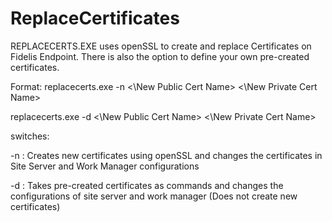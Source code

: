 # ReplaceCertificates

REPLACECERTS.EXE uses openSSL to create and replace Certificates on Fidelis Endpoint. There is also the option to define your own pre-created certificates.

Format: 
replacecerts.exe -n <\New Public Cert Name> <\New Private Cert Name>

replacecerts.exe -d <\New Public Cert Name> <\New Private Cert Name>

switches:

-n : Creates new certificates using openSSL and changes the certificates in Site Server and Work Manager configurations

-d : Takes pre-created certificates as commands and changes the configurations of site server and work manager (Does not create new certificates)
